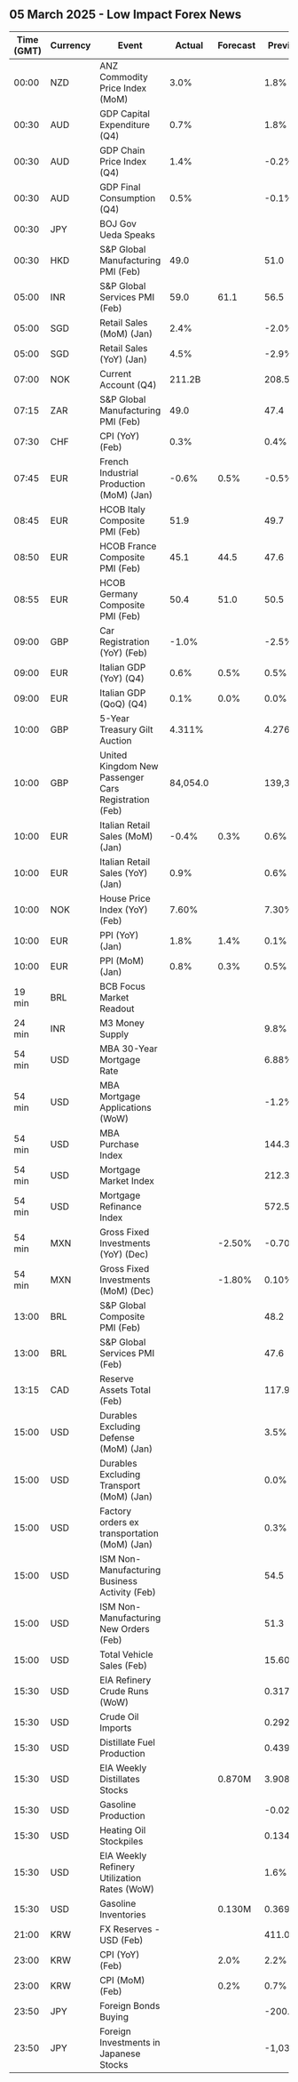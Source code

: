 ## 05 March 2025 - Low Impact Forex News

| Time (GMT) | Currency | Event | Actual | Forecast | Previous |
|------|----------|-------|--------|----------|----------|
| 00:00 | NZD | ANZ Commodity Price Index (MoM) | 3.0% |  | 1.8% |
| 00:30 | AUD | GDP Capital Expenditure (Q4) | 0.7% |  | 1.8% |
| 00:30 | AUD | GDP Chain Price Index (Q4) | 1.4% |  | -0.2% |
| 00:30 | AUD | GDP Final Consumption (Q4) | 0.5% |  | -0.1% |
| 00:30 | JPY | BOJ Gov Ueda Speaks |  |  |  |
| 00:30 | HKD | S&P Global Manufacturing PMI (Feb) | 49.0 |  | 51.0 |
| 05:00 | INR | S&P Global Services PMI (Feb) | 59.0 | 61.1 | 56.5 |
| 05:00 | SGD | Retail Sales (MoM) (Jan) | 2.4% |  | -2.0% |
| 05:00 | SGD | Retail Sales (YoY) (Jan) | 4.5% |  | -2.9% |
| 07:00 | NOK | Current Account (Q4) | 211.2B |  | 208.5B |
| 07:15 | ZAR | S&P Global Manufacturing PMI (Feb) | 49.0 |  | 47.4 |
| 07:30 | CHF | CPI (YoY) (Feb) | 0.3% |  | 0.4% |
| 07:45 | EUR | French Industrial Production (MoM) (Jan) | -0.6% | 0.5% | -0.5% |
| 08:45 | EUR | HCOB Italy Composite PMI (Feb) | 51.9 |  | 49.7 |
| 08:50 | EUR | HCOB France Composite PMI (Feb) | 45.1 | 44.5 | 47.6 |
| 08:55 | EUR | HCOB Germany Composite PMI (Feb) | 50.4 | 51.0 | 50.5 |
| 09:00 | GBP | Car Registration (YoY) (Feb) | -1.0% |  | -2.5% |
| 09:00 | EUR | Italian GDP (YoY) (Q4) | 0.6% | 0.5% | 0.5% |
| 09:00 | EUR | Italian GDP (QoQ) (Q4) | 0.1% | 0.0% | 0.0% |
| 10:00 | GBP | 5-Year Treasury Gilt Auction | 4.311% |  | 4.276% |
| 10:00 | GBP | United Kingdom New Passenger Cars Registration (Feb) | 84,054.0 |  | 139,345.0 |
| 10:00 | EUR | Italian Retail Sales (MoM) (Jan) | -0.4% | 0.3% | 0.6% |
| 10:00 | EUR | Italian Retail Sales (YoY) (Jan) | 0.9% |  | 0.6% |
| 10:00 | NOK | House Price Index (YoY) (Feb) | 7.60% |  | 7.30% |
| 10:00 | EUR | PPI (YoY) (Jan) | 1.8% | 1.4% | 0.1% |
| 10:00 | EUR | PPI (MoM) (Jan) | 0.8% | 0.3% | 0.5% |
| 19 min | BRL | BCB Focus Market Readout |  |  |  |
| 24 min | INR | M3 Money Supply |  |  | 9.8% |
| 54 min | USD | MBA 30-Year Mortgage Rate |  |  | 6.88% |
| 54 min | USD | MBA Mortgage Applications (WoW) |  |  | -1.2% |
| 54 min | USD | MBA Purchase Index |  |  | 144.3 |
| 54 min | USD | Mortgage Market Index |  |  | 212.3 |
| 54 min | USD | Mortgage Refinance Index |  |  | 572.5 |
| 54 min | MXN | Gross Fixed Investments (YoY) (Dec) |  | -2.50% | -0.70% |
| 54 min | MXN | Gross Fixed Investments (MoM) (Dec) |  | -1.80% | 0.10% |
| 13:00 | BRL | S&P Global Composite PMI (Feb) |  |  | 48.2 |
| 13:00 | BRL | S&P Global Services PMI (Feb) |  |  | 47.6 |
| 13:15 | CAD | Reserve Assets Total (Feb) |  |  | 117.9B |
| 15:00 | USD | Durables Excluding Defense (MoM) (Jan) |  |  | 3.5% |
| 15:00 | USD | Durables Excluding Transport (MoM) (Jan) |  |  | 0.0% |
| 15:00 | USD | Factory orders ex transportation (MoM) (Jan) |  |  | 0.3% |
| 15:00 | USD | ISM Non-Manufacturing Business Activity (Feb) |  |  | 54.5 |
| 15:00 | USD | ISM Non-Manufacturing New Orders (Feb) |  |  | 51.3 |
| 15:00 | USD | Total Vehicle Sales (Feb) |  |  | 15.60M |
| 15:30 | USD | EIA Refinery Crude Runs (WoW) |  |  | 0.317M |
| 15:30 | USD | Crude Oil Imports |  |  | 0.292M |
| 15:30 | USD | Distillate Fuel Production |  |  | 0.439M |
| 15:30 | USD | EIA Weekly Distillates Stocks |  | 0.870M | 3.908M |
| 15:30 | USD | Gasoline Production |  |  | -0.020M |
| 15:30 | USD | Heating Oil Stockpiles |  |  | 0.134M |
| 15:30 | USD | EIA Weekly Refinery Utilization Rates (WoW) |  |  | 1.6% |
| 15:30 | USD | Gasoline Inventories |  | 0.130M | 0.369M |
| 21:00 | KRW | FX Reserves - USD (Feb) |  |  | 411.00B |
| 23:00 | KRW | CPI (YoY) (Feb) |  | 2.0% | 2.2% |
| 23:00 | KRW | CPI (MoM) (Feb) |  | 0.2% | 0.7% |
| 23:50 | JPY | Foreign Bonds Buying |  |  | -200.8B |
| 23:50 | JPY | Foreign Investments in Japanese Stocks |  |  | -1,038.0B |
